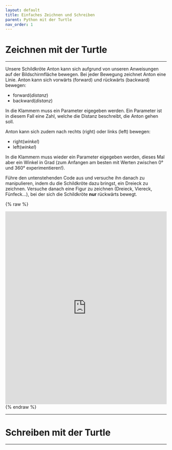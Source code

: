 ```yaml
---
layout: default
title: Einfaches Zeichnen und Schreiben
parent: Python mit der Turtle
nav_order: 1
---
```


# Zeichnen mit der Turtle

---

Unsere Schildkröte Anton kann sich aufgrund von unseren Anweisungen auf der Bildschirmfläche bewegen. Bei jeder Bewegung zeichnet Anton eine Linie. Anton kann sich vorwärts (forward) und rückwärts (backward) bewegen:

- forward(_distanz_)
- backward(_distanz_)

In die Klammern muss ein Parameter eigegeben werden. Ein Parameter ist in diesem Fall eine Zahl, welche die Distanz beschreibt, die Anton gehen soll.

Anton kann sich zudem nach rechts (right) oder links (left) bewegen:

- right(_winkel_)
- left(_winkel_)

In die Klammern muss wieder ein Parameter eigegeben werden, dieses Mal aber ein Winkel in Grad (zum Anfangen am besten mit Werten zwischen 0° und 360° experimentieren!).

Führe den untenstehenden Code aus und versuche ihn danach zu manipulieren, indem du die Schildkröte dazu bringst, ein Dreieck zu zeichnen. Versuche danach eine Figur zu zeichnen (Dreieck, Viereck, Fünfeck...), bei der sich die Schildkröte __nur__ rückwärts bewegt.

{% raw %}
<iframe src="https://trinket.io/embed/python/8c9decb0f8" width="100%" height="600" frameborder="0" marginwidth="0" marginheight="0" allowfullscreen></iframe>
{% endraw %}

---

# Schreiben mit der Turtle

---
